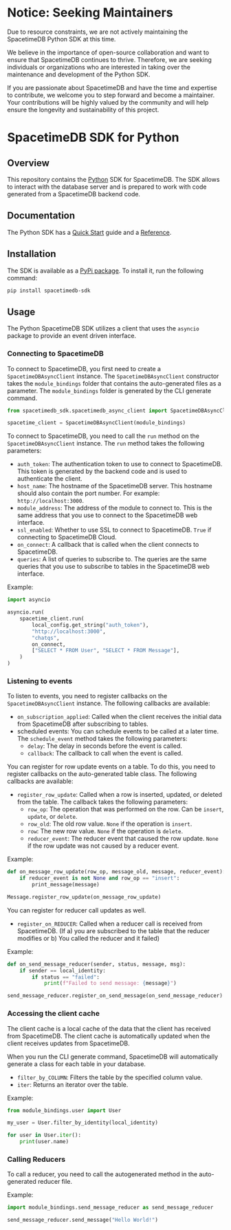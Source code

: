 # Notice: Seeking Maintainers

Due to resource constraints, we are not actively maintaining the SpacetimeDB Python SDK at this time.

We believe in the importance of open-source collaboration and want to ensure that SpacetimeDB continues to thrive. Therefore, we are seeking individuals or organizations who are interested in taking over the maintenance and development of the Python SDK.

If you are passionate about SpacetimeDB and have the time and expertise to contribute, we welcome you to step forward and become a maintainer. Your contributions will be highly valued by the community and will help ensure the longevity and sustainability of this project.

# SpacetimeDB SDK for Python

## Overview

This repository contains the [Python](https://python.org/) SDK for SpacetimeDB. The SDK allows to interact with the database server and is prepared to work with code generated from a SpacetimeDB backend code.

## Documentation

The Python SDK has a [Quick Start](https://spacetimedb.com/docs/client-languages/python/python-sdk-quickstart-guide) guide and a [Reference](https://spacetimedb.com/docs/client-languages/python/python-sdk-reference).

## Installation

The SDK is available as a [PyPi package](https://pypi.org/project/spacetimedb-sdk/). To install it, run the following command:

```bash
pip install spacetimedb-sdk
```

## Usage

The Python SpacetimeDB SDK utilizes a client that uses the `asyncio` package to provide an event driven interface. 

### Connecting to SpacetimeDB

To connect to SpacetimeDB, you first need to create a `SpacetimeDBAsyncClient` instance. The `SpacetimeDBAsyncClient` constructor takes the `module_bindings` folder that contains the auto-generated files as a parameter. The `module_bindings` folder is generated by the CLI generate command.

```python
from spacetimedb_sdk.spacetimedb_async_client import SpacetimeDBAsyncClient

spacetime_client = SpacetimeDBAsyncClient(module_bindings)
```

To connect to SpacetimeDB, you need to call the `run` method on the `SpacetimeDBAsyncClient` instance. The `run` method takes the following parameters:

- `auth_token`: The authentication token to use to connect to SpacetimeDB. This token is generated by the backend code and is used to authenticate the client.
- `host_name`: The hostname of the SpacetimeDB server. This hostname should also contain the port number. For example: `http://localhost:3000`.
- `module_address`: The address of the module to connect to. This is the same address that you use to connect to the SpacetimeDB web interface.
- `ssl_enabled`: Whether to use SSL to connect to SpacetimeDB. `True` if connecting to SpacetimeDB Cloud.
- `on_connect`: A callback that is called when the client connects to SpacetimeDB.
- `queries`: A list of queries to subscribe to. The queries are the same queries that you use to subscribe to tables in the SpacetimeDB web interface.

Example:

```python
import asyncio

asyncio.run(
    spacetime_client.run(
        local_config.get_string("auth_token"),
        "http://localhost:3000",
        "chatqs",
        on_connect,
        ["SELECT * FROM User", "SELECT * FROM Message"],
    )
)
```

### Listening to events

To listen to events, you need to register callbacks on the `SpacetimeDBAsyncClient` instance. The following callbacks are available:

- `on_subscription_applied`: Called when the client receives the initial data from SpacetimeDB after subscribing to tables.
- scheduled events: You can schedule events to be called at a later time. The `schedule_event` method takes the following parameters:
  - `delay`: The delay in seconds before the event is called.
  - `callback`: The callback to call when the event is called.

You can register for row update events on a table. To do this, you need to register callbacks on the auto-generated table class. The following callbacks are available:

- `register_row_update`: Called when a row is inserted, updated, or deleted from the table. The callback takes the following parameters:
  - `row_op`: The operation that was performed on the row. Can be `insert`, `update`, or `delete`.
  - `row_old`: The old row value. `None` if the operation is `insert`.
  - `row`: The new row value. `None` if the operation is `delete`.
  - `reducer_event`: The reducer event that caused the row update. `None` if the row update was not caused by a reducer event.

Example:
    
```python
def on_message_row_update(row_op, message_old, message, reducer_event):
    if reducer_event is not None and row_op == "insert":
        print_message(message)

Message.register_row_update(on_message_row_update)
```

You can register for reducer call updates as well.

- `register_on_REDUCER`: Called when a reducer call is received from SpacetimeDB. (If a) you are subscribed to the table that the reducer modifies or b) You called the reducer and it failed)

Example:

```python
def on_send_message_reducer(sender, status, message, msg):
    if sender == local_identity:
        if status == "failed":
            print(f"Failed to send message: {message}")

send_message_reducer.register_on_send_message(on_send_message_reducer)
```

### Accessing the client cache

The client cache is a local cache of the data that the client has received from SpacetimeDB. The client cache is automatically updated when the client receives updates from SpacetimeDB. 

When you run the CLI generate command, SpacetimeDB will automatically generate a class for each table in your database. 

- `filter_by_COLUMN`: Filters the table by the specified column value.
- `iter`: Returns an iterator over the table.

Example:

```python
from module_bindings.user import User

my_user = User.filter_by_identity(local_identity)

for user in User.iter():
    print(user.name)
```

### Calling Reducers

To call a reducer, you need to call the autogenerated method in the auto-generated reducer file. 

Example:

```python
import module_bindings.send_message_reducer as send_message_reducer

send_message_reducer.send_message("Hello World!")
```
